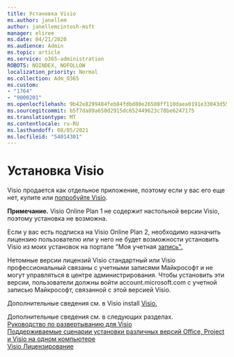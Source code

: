 ```yaml
---
title: Установка Visio
ms.author: janellem
author: janellemcintosh-msft
manager: eliree
ms.date: 04/21/2020
ms.audience: Admin
ms.topic: article
ms.service: o365-administration
ROBOTS: NOINDEX, NOFOLLOW
localization_priority: Normal
ms.collection: Adm_O365
ms.custom:
- "1764"
- "9000201"
ms.openlocfilehash: 9b42e8299484feb84fdbd80e26508ff110daea0191e33043d55ac9880f12919d
ms.sourcegitcommit: b5f7da89a650d2915dc652449623c78be6247175
ms.translationtype: MT
ms.contentlocale: ru-RU
ms.lasthandoff: 08/05/2021
ms.locfileid: "54014301"
---
```

# <a name="install-visio"></a>Установка Visio

Visio продается как отдельное приложение, поэтому если у вас его еще нет, купите или [попробуйте Visio](https://products.office.com/visio). 

**Примечание.** Visio Online Plan 1 не содержит настольной версии Visio, поэтому установка не возможна.

Если у вас есть подписка на Visio Online [](https://docs.microsoft.com/microsoft-365/admin/add-users/add-users) Plan 2, необходимо назначить лицензию пользователю или у  него не будет возможности установить Visio из моих установок на портале "Моя учетная [запись".](https://portal.office.com/account#installs) 

Нетомные версии лицензий Visio стандартный или Visio профессиональный связаны с учетными записями Майкрософт и не могут управляться в центре администрирования. Чтобы установить эти версии, пользователи [](https://account.microsoft.com) должны войти account.microsoft.com с учетной записью Майкрософт, связанной с этой версией Visio.

Дополнительные сведения см. в Visio install [Visio.](https://support.office.com/article/f98f21e3-aa02-4827-9167-ddab5b025710?wt.mc_id=OfficeAdm_ClientDIA_Alchemy1764)

Дополнительные сведения см. в следующих разделах.<br>
[Руководство по развертыванию для Visio](https://docs.microsoft.com/deployoffice/deployment-guide-for-visio)<br>
[Поддерживаемые сценарии установки различных версий Office, Project и Visio на одном компьютере](https://docs.microsoft.com/deployoffice/install-different-office-visio-and-project-versions-on-the-same-computer)<br>
[Visio Лицензирование](https://products.office.com/visio/microsoft-visio-volume-licensing-visio-for-multiple-users)